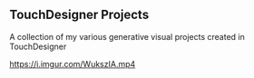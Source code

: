 ## TouchDesigner Projects
 A collection of my various generative visual projects created in TouchDesigner


https://i.imgur.com/WukszIA.mp4




